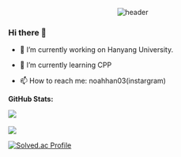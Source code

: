 <div align="center">
  
  ![header](https://capsule-render.vercel.app/api?type=Cylinder&text=NOAHHAN)
</div>

### Hi there 👋                                                                                              

- 🔭 I’m currently working on Hanyang University.
                                                                                                           
- 🌱 I’m currently learning CPP
                                                                                                             
- 📫 How to reach me: noahhan03(instargram)

 **GitHub Stats:**


 
 <img src="https://github-readme-stats.vercel.app/api/top-langs/?username=noahhan03&layout=compact"><br><br>
 <img src="https://github-readme-stats.vercel.app/api?username=noahhan03&show_icons=true">

[![Solved.ac Profile](http://mazassumnida.wtf/api/v2/generate_badge?boj=gksshdk)](https://solved.ac/gksshdk/)
